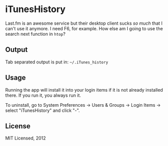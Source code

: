 # iTunesHistory

Last.fm is an awesome service but their desktop client sucks *so much* that
I can't use it anymore. I need F6, for example. How else am I going to use
the search next function in `htop`?

## Output

Tab separated output is put in: `~/.iTunes_history`

## Usage

Running the app will install it into your login items if it is not already
installed there. If you run it, you always run it.

To uninstall, go to System Preferences -> Users & Groups -> Login Items
  -> select "iTunesHistory" and click "-".

## License

MIT Licensed, 2012
